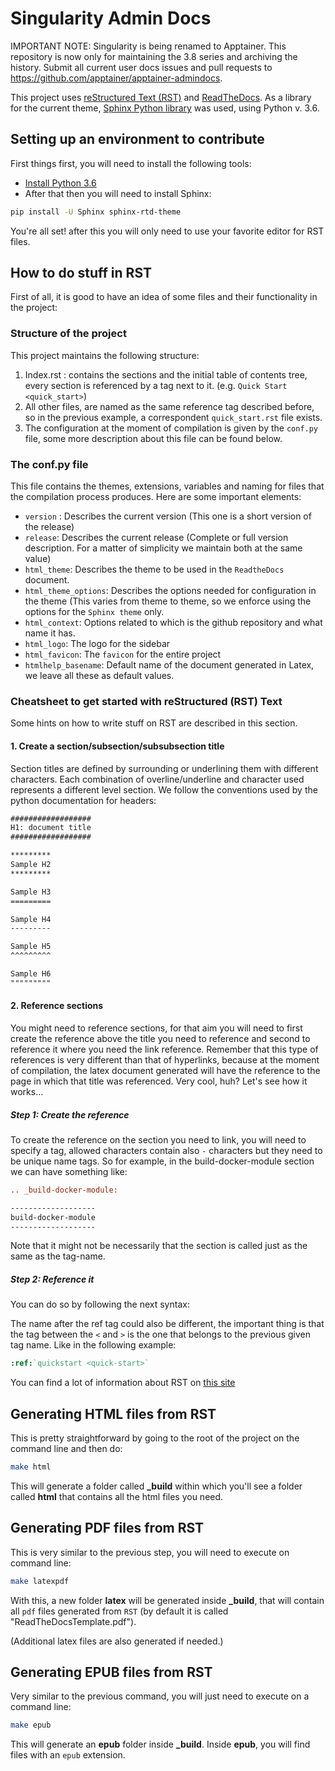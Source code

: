 # Singularity Admin Docs

IMPORTANT NOTE: Singularity is being renamed to Apptainer. This
repository is now only for maintaining the 3.8 series and archiving the
history. Submit all current user docs issues and pull requests to
https://github.com/apptainer/apptainer-admindocs.

This project uses [reStructured Text (RST)](http://docutils.sourceforge.net/rst.html)
and [ReadTheDocs](https://readthedocs.org/). As a library for the current theme,
[Sphinx Python library](https://pypi.org/project/Sphinx/lt="PyPI") was used,
using Python v. 3.6.

## Setting up an environment to contribute

First things first, you will need to install the following tools:

- [Install Python 3.6](https://www.python.org/download/releases/3.6/)
- After that then you will need to install Sphinx:

```sh
pip install -U Sphinx sphinx-rtd-theme
```

You're all set! after this you will only need to use your favorite editor for
RST files.

## How to do stuff in RST

First of all, it is good to have an idea of some files and their functionality
in the project:

### Structure of the project

This project maintains the following structure:

1. Index.rst : contains the sections and the initial table of contents tree,
every section is referenced by a tag next to it. (e.g. ``Quick Start <quick_start>``)
2. All other files, are named as the same reference tag described before, so in
the previous example, a correspondent ``quick_start.rst`` file exists.
3. The configuration at the moment of compilation is given by the ``conf.py``
file, some more description about this file can be found below.

### **The conf.py file**

This file contains the themes, extensions, variables and naming for files that
the compilation process produces. Here are some important elements:

- ``version`` : Describes the current version (This one is a short version of
    the release)
- ``release``: Describes the current release (Complete or full version
    description. For a matter of simplicity we maintain both at the same value)
- ``html_theme``: Describes the theme to be used in the ``ReadtheDocs`` document.
- ``html_theme_options``: Describes the options needed for configuration in the
    theme (This varies from theme to theme, so we enforce using the options for
    the ``Sphinx theme`` only.
- ``html_context``: Options related to which is the github repository and what
    name it has.
- ``html_logo``: The logo for the sidebar
- ``html_favicon``: The ``favicon`` for the entire project
- ``htmlhelp_basename``: Default name of the document generated in Latex, we
    leave all these as default values.

### **Cheatsheet to get started with reStructured (RST) Text**

Some hints on how to write stuff on RST are described in this section.

#### **1. Create a section/subsection/subsubsection title**

Section titles are defined by surrounding or underlining them with different
characters. Each combination of overline/underline and character used represents
a different level section. We follow the conventions used by the python
documentation for headers:

```rst
##################
H1: document title
##################

*********
Sample H2
*********

Sample H3
=========

Sample H4
---------

Sample H5
^^^^^^^^^

Sample H6
"""""""""
```

#### 2. Reference sections

You might need to reference sections, for that aim you will need to first create
the reference above the title you need to reference and second to reference it
where you need the link reference. Remember that this type of references is very
different than that of hyperlinks, because at the moment of compilation, the
latex document generated will have the reference to the page in which that title
was referenced. Very cool, huh? Let's see how it works...

##### Step 1: Create the reference

To create the reference on the section you need to link, you will need to
specify a tag, allowed characters contain also ``-`` characters but they need to
be unique name tags. So for example, in the build-docker-module section we can
have something like:  

```rst
.. _build-docker-module:

-------------------
build-docker-module
-------------------
```

Note that it might not be necessarily that the section is called just as the
same as the tag-name.

##### Step 2: Reference it

You can do so by following the next syntax:

The name after the ref tag could also be different, the important thing is that
the tag between the ``<`` and ``>`` is the one that belongs to the previous
given tag name. Like in the following example:

```rst
:ref:`quickstart <quick-start>`
```

You can find a lot of information about RST on
[this site](http://docutils.sourceforge.net/docs/ref/rst/restructuredtext.html)

## Generating HTML files from RST

This is pretty straightforward by going to the root of the project on the
command line and then do:

```sh
make html
```

This will generate a folder called **_build** within which you'll see a folder
called **html** that contains all the html files you need.

## Generating PDF files from RST

This is very similar to the previous step, you will need to execute on command
line:

```sh
make latexpdf
```

With this, a new folder **latex** will be generated inside **_build**,
that will contain all `pdf` files generated from `RST`
(by default it is called "ReadTheDocsTemplate.pdf").

(Additional latex files are also generated if needed.)

## Generating EPUB files from RST

Very similar to the previous command, you will just need to execute on a command
line:

```sh
make epub
```

This will generate an **epub** folder inside **_build**. Inside **epub**,
you will find files with an `epub` extension.
